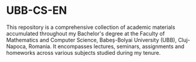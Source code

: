 # UBB-CS-EN
This repository is a comprehensive collection of academic materials accumulated throughout my Bachelor's degree at the Faculty of Mathematics and Computer Science, Babeș-Bolyai University (UBB), Cluj-Napoca, Romania. It encompasses lectures, seminars, assignments and homeworks across various subjects studied during my tenure.
